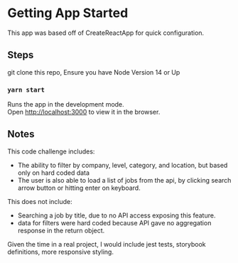 # Getting App Started
This app was based off of CreateReactApp for quick configuration. 


## Steps

git clone this repo,
Ensure you have Node Version 14 or Up

### `yarn start`

Runs the app in the development mode.\
Open [http://localhost:3000](http://localhost:3000) to view it in the browser.

## Notes
This code challenge includes:
* The ability to filter by company, level, category, and location, but based only on hard coded data
* The user is also able to load a list of jobs from the api, by clicking search arrow button or hitting enter on keyboard. 

This does not include:
* Searching a job by title, due to no API access exposing this feature. 
* data for filters were hard coded because API gave no aggregation response in the return object. 

Given the time in a real project, I would include jest tests, storybook definitions, more responsive styling.